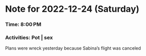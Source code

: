 # Note for 2022-12-24 (Saturday)
### Time: 8:00 PM
### Activities: Pot | sex

Plans were wreck yesterday because Sabina’s flight was canceled
